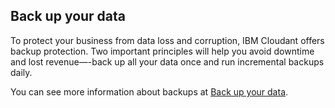 ## Back up your data

To protect your business from data loss and corruption, IBM Cloudant offers backup protection. Two important principles will help you avoid downtime and lost revenue—-back up all your data once and run incremental backups daily.

You can see more information about backups at [Back up your data](http://docs.cloudant.com/guides/backup_guide.html).
